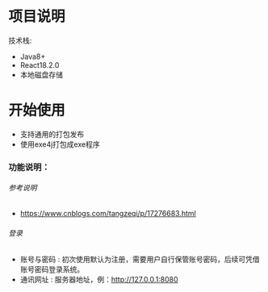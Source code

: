 # 项目说明
技术栈:
* Java8+
* React18.2.0
* 本地磁盘存储
# 开始使用
* 支持通用的打包发布
* 使用exe4j打包成exe程序
### 功能说明：
###### 参考说明
* https://www.cnblogs.com/tangzeqi/p/17276683.html
###### 登录
* 账号与密码 : 初次使用默认为注册，需要用户自行保管账号密码，后续可凭借账号密码登录系统。
* 通讯网址 : 服务器地址，例：http://127.0.0.1:8080
